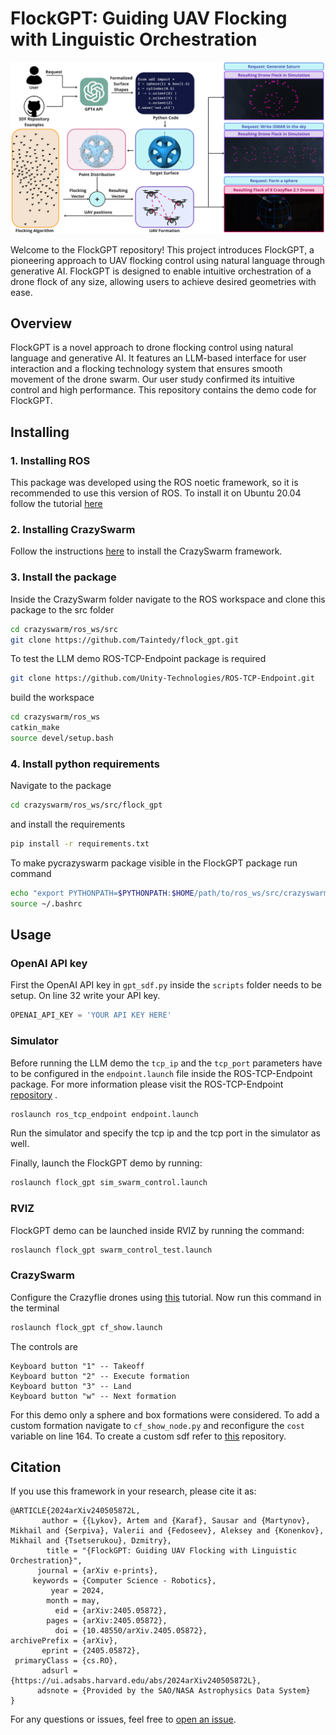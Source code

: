 # FlockGPT: Guiding UAV Flocking with Linguistic Orchestration

![System Architecture](img/teaser_new_short.png)

Welcome to the FlockGPT repository! This project introduces FlockGPT, a pioneering approach to UAV flocking control using natural language through generative AI. FlockGPT is designed to enable intuitive orchestration of a drone flock of any size, allowing users to achieve desired geometries with ease.

## Overview 
FlockGPT is a novel approach to drone flocking control using natural language and generative AI. It features an LLM-based interface for user interaction and a flocking technology system that ensures smooth movement of the drone swarm. Our user study confirmed its intuitive control and high performance. This repository contains the demo code for FlockGPT.

## Installing

### 1. Installing ROS
This package was developed using the ROS noetic framework, so it is recommended to use this version of ROS. To install it on Ubuntu 20.04 follow the tutorial [here](http://wiki.ros.org/noetic/Installation/Ubuntu) 

### 2. Installing CrazySwarm
Follow the instructions [here](https://crazyswarm.readthedocs.io/en/latest/installation.html) to install the CrazySwarm framework.

### 3. Install the package
Inside the CrazySwarm folder navigate to the ROS workspace and clone this package to the src folder

```bash
cd crazyswarm/ros_ws/src
git clone https://github.com/Taintedy/flock_gpt.git
```

To test the LLM demo ROS-TCP-Endpoint package is required

```bash
git clone https://github.com/Unity-Technologies/ROS-TCP-Endpoint.git
```

build the workspace

```bash
cd crazyswarm/ros_ws
catkin_make
source devel/setup.bash
```

### 4. Install python requirements
Navigate to the package
```bash
cd crazyswarm/ros_ws/src/flock_gpt
```
and install the requirements
```bash
pip install -r requirements.txt
```

To make pycrazyswarm package visible in the FlockGPT package run command

```bash
echo "export PYTHONPATH=$PYTHONPATH:$HOME/path/to/ros_ws/src/crazyswarm/scripts" >> ~/.bashrc
source ~/.bashrc
```


## Usage

### OpenAI API key

First the OpenAI API key in `gpt_sdf.py` inside the `scripts` folder needs to be setup. On line 32 write your API key.

```python
OPENAI_API_KEY = 'YOUR API KEY HERE'
```

### Simulator

Before running the LLM demo the `tcp_ip` and the `tcp_port` parameters have to be configured in the `endpoint.launch` file inside the ROS-TCP-Endpoint package. For more information please visit the ROS-TCP-Endpoint [repository](https://github.com/Unity-Technologies/ROS-TCP-Endpoint) .

```bash
roslaunch ros_tcp_endpoint endpoint.launch
```

Run the simulator and specify the tcp ip and the tcp port in the simulator as well.

Finally, launch the FlockGPT demo by running:

```bash
roslaunch flock_gpt sim_swarm_control.launch
```

### RVIZ

FlockGPT demo can be launched inside RVIZ by running the command:

```bash
roslaunch flock_gpt swarm_control_test.launch
```

### CrazySwarm 

Configure the Crazyflie drones using [this](https://crazyswarm.readthedocs.io/en/latest/configuration.html) tutorial.
Now run this command in the terminal


```bash
roslaunch flock_gpt cf_show.launch
```

The controls are

```
Keyboard button "1" -- Takeoff
Keyboard button "2" -- Execute formation
Keyboard button "3" -- Land
Keyboard button "w" -- Next formation
```

For this demo only a sphere and box formations were considered. To add a custom formation navigate to `cf_show_node.py` and reconfigure the `cost` variable on line 164. To create a custom sdf refer to [this](https://github.com/fogleman/sdf) repository.



## Citation

If you use this framework in your research, please cite it as:

```
@ARTICLE{2024arXiv240505872L,
       author = {{Lykov}, Artem and {Karaf}, Sausar and {Martynov}, Mikhail and {Serpiva}, Valerii and {Fedoseev}, Aleksey and {Konenkov}, Mikhail and {Tsetserukou}, Dzmitry},
        title = "{FlockGPT: Guiding UAV Flocking with Linguistic Orchestration}",
      journal = {arXiv e-prints},
     keywords = {Computer Science - Robotics},
         year = 2024,
        month = may,
          eid = {arXiv:2405.05872},
        pages = {arXiv:2405.05872},
          doi = {10.48550/arXiv.2405.05872},
archivePrefix = {arXiv},
       eprint = {2405.05872},
 primaryClass = {cs.RO},
       adsurl = {https://ui.adsabs.harvard.edu/abs/2024arXiv240505872L},
      adsnote = {Provided by the SAO/NASA Astrophysics Data System}
}
```

For any questions or issues, feel free to [open an issue](https://github.com/Taintedy/flock_gpt/issues).